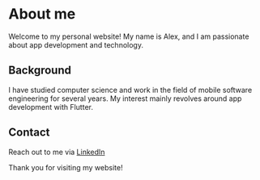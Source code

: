 # About me 

Welcome to my personal website! My name is Alex, and I am passionate about app development and technology.

## Background

I have studied computer science and work in the field of mobile software engineering for several years. My interest mainly revolves around app development with Flutter.

## Contact

Reach out to me via [LinkedIn](https://www.linkedin.com/in/alexander-wastl-ab90341b6/)

Thank you for visiting my website!